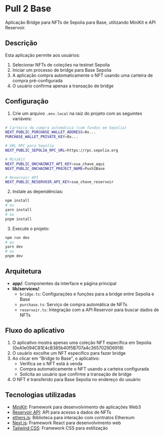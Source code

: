# Pull 2 Base

Aplicação Bridge para NFTs de Sepolia para Base, utilizando MiniKit e API Reservoir.

## Descrição

Esta aplicação permite aos usuários:
1. Selecionar NFTs de coleções na testnet Sepolia
2. Iniciar um processo de bridge para Base Sepolia
3. A aplicação compra automaticamente o NFT usando uma carteira de compra pré-configurada
4. O usuário confirma apenas a transação de bridge

## Configuração

1. Crie um arquivo `.env.local` na raiz do projeto com as seguintes variáveis:

```bash
# Carteira de compra automática (com fundos em Sepolia)
NEXT_PUBLIC_PURCHASE_WALLET_ADDRESS=0x...
PURCHASE_WALLET_PRIVATE_KEY=0x...

# URL RPC para Sepolia
NEXT_PUBLIC_SEPOLIA_RPC_URL=https://rpc.sepolia.org

# MiniKit
NEXT_PUBLIC_ONCHAINKIT_API_KEY=sua_chave_aqui
NEXT_PUBLIC_ONCHAINKIT_PROJECT_NAME=Push2Base

# Reservoir API
NEXT_PUBLIC_RESERVOIR_API_KEY=sua_chave_reservoir
```

2. Instale as dependências:
```bash
npm install
# ou
yarn install
# ou
pnpm install
```

3. Execute o projeto:

```bash
npm run dev
# ou
yarn dev
# ou
pnpm dev
```

## Arquitetura

- **app/**: Componentes da interface e página principal
- **lib/services/**: 
  - `bridge.ts`: Configurações e funções para a bridge entre Sepolia e Base
  - `purchase.ts`: Serviço de compra automática de NFTs
  - `reservoir.ts`: Integração com a API Reservoir para buscar dados de NFTs

## Fluxo do aplicativo

1. O aplicativo mostra apenas uma coleção NFT específica em Sepolia (0xA1e094C81E4cB385b40f5B707a4c3657029D6918)
2. O usuário escolhe um NFT específico para fazer bridge
3. Ao clicar em "Bridge to Base", o aplicativo:
   - Verifica se o NFT está à venda
   - Compra automaticamente o NFT usando a carteira configurada
   - Solicita ao usuário que confirme a transação de bridge
4. O NFT é transferido para Base Sepolia no endereço do usuário

## Tecnologias utilizadas

- [MiniKit](https://docs.base.org/builderkits/minikit/overview): Framework para desenvolvimento de aplicações Web3
- [Reservoir API](https://docs.reservoir.tools/reference/overview): API para acesso a dados de NFTs
- [ethers.js](https://docs.ethers.org/): Biblioteca para interação com contratos Ethereum
- [Next.js](https://nextjs.org/docs): Framework React para desenvolvimento web
- [Tailwind CSS](https://tailwindcss.com/docs): Framework CSS para estilização
